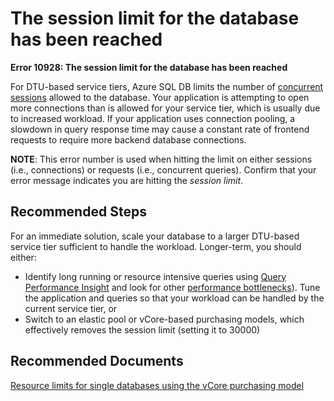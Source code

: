 <properties
	pageTitle="Resolve request limit timeout issues in Azure SQL Database"
	description="Resolve request limit timeout issues in Azure SQL Database"
	service="microsoft.sql"
	resource="servers"
	authors="andikshi"
  	ms.author="andikshi"
	displayOrder="2"
	selfHelpType="generic"
	supportTopicIds="32749513"
	productPesIds="13491"
	cloudEnvironments="public,blackForest,fairfax, usnat, ussec, mooncake"
        resourceTags="servers, databases"
	articleId="sql-performanceandqueryexecution-error10928-reqeustlimitforthedatabasereached"
	ownershipId="AzureData_AzureSQLDB_Performance"
/>

# The session limit for the database has been reached

**Error 10928: The session limit for the database has been reached**

For DTU-based service tiers, Azure SQL DB limits the number of [concurrent sessions](https://docs.microsoft.com/azure/azure-sql/database/resource-limits-dtu-single-databases?WT.mc_id=pid:13491:sid:32745427) allowed to the database.  Your application is attempting to open more connections than is allowed for your service tier, which is usually due to increased workload.  If your application uses connection pooling, a slowdown in query response time may cause a constant rate of frontend requests to require more backend database connections.

**NOTE**: This error number is used when hitting the limit on either sessions (i.e., connections) or requests (i.e., concurrent queries). Confirm that your error message indicates you are hitting the *session limit*.

## **Recommended Steps**

For an immediate solution, scale your database to a larger DTU-based service tier sufficient to handle the workload.  Longer-term, you should either:
- Identify long running or resource intensive queries using [Query Performance Insight](https://docs.microsoft.com/azure/sql-database/sql-database-query-performance?WT.mc_id=pid:13491:sid:32745427) and look for other [performance bottlenecks](https://docs.microsoft.com/azure/azure-sql/identify-query-performance-issues?WT.mc_id=pid:13491:sid:32745427)).  Tune the application and queries so that your workload can be handled by the current service tier, or
- Switch to an elastic pool or vCore-based purchasing models, which effectively removes the session limit (setting it to 30000)

## **Recommended Documents**

[Resource limits for single databases using the vCore purchasing model](https://docs.microsoft.com/azure/azure-sql/database/resource-limits-vcore-single-databases?WT.mc_id=pid:13491:sid:32745427)